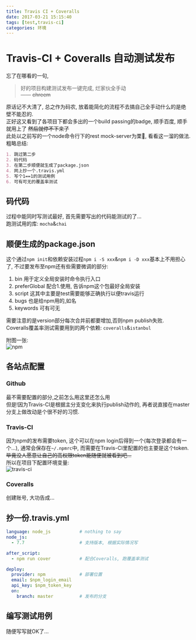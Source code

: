 ```yaml
---
title: Travis CI + Coveralls
date: 2017-03-21 15:15:40
tags: [test,travis-ci]
categories: 环境
---
```

# Travis-CI + Coveralls 自动测试发布

忘了在哪看的一句,

> 好的项目构建测试发布一键完成, 烂家伙全手动  
>—— ~~chreem~~

原话记不大清了, 总之作为码农, 放着能简化的流程不去搞自己全手动什么的是绝壁不能忍的.  
正好这又看到了各项目下都会多出的一个build passing的badge, 顺手百度, 顺手就用上了 ~~然后就停不下来了~~  
此处以之前写的一个node命令行下的rest mock-server为栗🌰, 看看这一溜的做法.  
粗略总结:

```md
1. 跳过第二步
2. 码代码
3. 在第二步顺便就生成了package.json
4. 网上抄一个.travis.yml
5. 写个1==1的测试用例
6. 可有可无的覆盖率测试
```

## 码代码

过程中能同时写测试最好, 首先需要写出的代码能测试的了...  
跑测试用的库: `mocha`&`chai`

## 顺便生成的package.json

这个通过`npm init`和依赖安装过程`npm i -S xxx`&`npm i -D xxx`基本上不用担心了, 不过要发布至npm还有些需要微调的部分:

1. bin  用于定义全局安装时命令执行入口
2. preferGlobal 配合1.使用, 告诉npm这个包最好全局安装  
3. script   这其中主要是test需要能够正确执行以便travis运行
4. bugs     也是给npm用的,如名
5. keywords 可有可无

需要注意的是version部分每次合并前都要增加,否则npm publish失败.  
Coveralls覆盖率测试需要用到的两个依赖: `coveralls`&`istanbul`

附图一张:  
![npm](https://cloud.githubusercontent.com/assets/12951147/24762213/4c59593c-1b20-11e7-9b29-a860a3b298b5.png)


## 各站点配置

### Github

最不需要配置的部分,之前怎么用这里还怎么用  
但是!因为Travis-CI是根据主分支变化来执行publish动作的, 再者说直接在master分支上做改动是个很不好的习惯.

### Travis-CI

因为npm的发布需要token, 这个可以在npm login后得到一个(每次登录都会有一个...), 通常会保存在`~/.npmrc`中, 而需要在Travis-CI里配置的也主要是这个token. ~~毕竟没人愿意让自己的高权限token能随便就被看到吧...~~  
所以在项目下配置环境变量:  
![travis-ci](https://cloud.githubusercontent.com/assets/12951147/24762516/3837ac82-1b21-11e7-99e8-010723fb5045.png)

### Coveralls

创建账号, 大功告成...

## 抄一份.travis.yml

```yml
language: node_js           # nothing to say
node_js:
  - 7.7                     # 支持版本, 根据实际情况写

after_script:
  - npm run cover           # 配合Coveralls, 跑覆盖率测试

deploy:
  provider: npm             # 部署位置
  email: $npm_login_email
  api_key: $npm_token_key
  on:
    branch: master          # 发布的分支
```

## 编写测试用例

随便写写就OK了...
